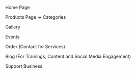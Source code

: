 Home Page

Products Page -> Categories

Gallery

Events

Order (Contact for Services)

Blog (For Trainings, Content and Social Media Engagement)

Support Business
